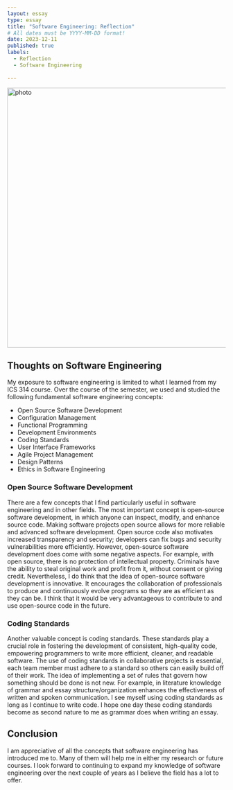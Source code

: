 ```yaml
---
layout: essay
type: essay
title: "Software Engineering: Reflection"
# All dates must be YYYY-MM-DD format!
date: 2023-12-11
published: true
labels:
  - Reflection
  - Software Engineering
  
---
```

<img width="600px" alt="photo" class="rounded float-start pe-4" src="https://cdn.prod.website-files.com/6344c9cef89d6f2270a38908/63f91940bd93ee3f919f577f_01%20How%20To%20Become%20A%20Software%20Engineer%20-%20Software%20Engineering.webp">

## Thoughts on Software Engineering

My exposure to software engineering is limited to what I learned from my ICS 314 course. Over the course of the semester, we used and studied the following fundamental software engineering concepts:

- Open Source Software Development
- Configuration Management
- Functional Programming
- Development Environments
- Coding Standards
- User Interface Frameworks
- Agile Project Management
- Design Patterns
- Ethics in Software Engineering

### Open Source Software Development

There are a few concepts that I find particularly useful in software engineering and in other fields. The most important concept is open-source software development, in which anyone can inspect, modify, and enhance source code. Making software projects open source allows for more reliable and advanced software development. Open source code also motivates increased transparency and security; developers can fix bugs and security vulnerabilities more efficiently. However, open-source software development does come with some negative aspects. For example, with open source, there is no protection of intellectual property. Criminals have the ability to steal original work and profit from it, without consent or giving credit. Nevertheless, I do think that the idea of open-source software development is innovative. It encourages the collaboration of professionals to produce and continuously evolve programs so they are as efficient as they can be. I think that it would be very advantageous to contribute to and use open-source code in the future.

### Coding Standards

Another valuable concept is coding standards. These standards play a crucial role in fostering the development of consistent, high-quality code, empowering programmers to write more efficient, cleaner, and readable software. The use of coding standards in collaborative projects is essential, each team member must adhere to a standard so others can easily build off of their work. The idea of implementing a set of rules that govern how something should be done is not new. For example, in literature knowledge of grammar and essay structure/organization enhances the effectiveness of written and spoken communication. I see myself using coding standards as long as I continue to write code. I hope one day these coding standards become as second nature to me as grammar does when writing an essay.



## Conclusion
I am appreciative of all the concepts that software engineering has introduced me to. Many of them will help me in either my research or future courses. I look forward to continuing to expand my knowledge of software engineering over the next couple of years as I believe the field has a lot to offer. 
